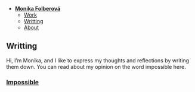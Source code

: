 - [**Monika Folberová**](../) <!-- Use `index.md` as well. `./` is a shortcut back to your home page `index.md` -->
    - [Work](work/index.md)
    - [Writting](writting/index.md)
    - [About](about.md)

## Writting

Hi, I’m Monika, and I like to express my thoughts and reflections by writing them down. You can read about my opinion on the word impossible here.
 
### [Impossible](impossible.md) 
